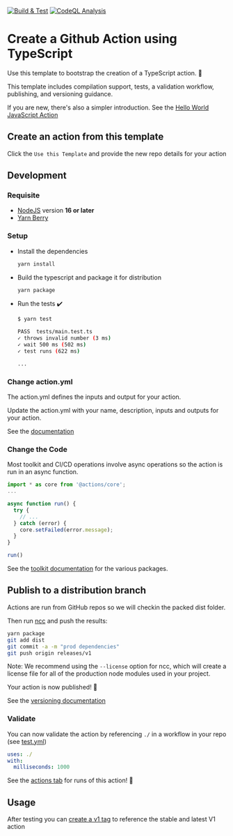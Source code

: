 [![Build & Test](https://github.com/6thpath/action-typescript-template/actions/workflows/test.yml/badge.svg)](https://github.com/6thpath/action-typescript-template/actions/workflows/test.yml)
[![CodeQL Analysis](https://github.com/6thpath/action-typescript-template/actions/workflows/codeql-analysis.yml/badge.svg)](https://github.com/6thpath/action-typescript-template/actions/workflows/codeql-analysis.yml)

# Create a Github Action using TypeScript

Use this template to bootstrap the creation of a TypeScript action. :rocket:

This template includes compilation support, tests, a validation workflow, publishing, and versioning guidance.

If you are new, there's also a simpler introduction.  See the [Hello World JavaScript Action](https://github.com/actions/hello-world-javascript-action)

## Create an action from this template

Click the `Use this Template` and provide the new repo details for your action

## Development

### Requisite

- [NodeJS](https://nodejs.org/) version **16 or later**
- [Yarn Berry](https://yarnpkg.com/)

### Setup

- Install the dependencies

  ```bash
  yarn install
  ```

- Build the typescript and package it for distribution

  ```bash
  yarn package
  ```

- Run the tests :heavy_check_mark:

  ```bash
  $ yarn test

  PASS  tests/main.test.ts
  ✓ throws invalid number (3 ms)
  ✓ wait 500 ms (502 ms)
  ✓ test runs (622 ms)

  ...
  ```

### Change action.yml

The action.yml defines the inputs and output for your action.

Update the action.yml with your name, description, inputs and outputs for your action.

See the [documentation](https://help.github.com/en/articles/metadata-syntax-for-github-actions)

### Change the Code

Most toolkit and CI/CD operations involve async operations so the action is run in an async function.

```typescript
import * as core from '@actions/core';
...

async function run() {
  try {
    // ...
  } catch (error) {
    core.setFailed(error.message);
  }
}

run()
```

See the [toolkit documentation](https://github.com/actions/toolkit/blob/master/README.md#packages) for the various packages.

## Publish to a distribution branch

Actions are run from GitHub repos so we will checkin the packed dist folder.

Then run [ncc](https://github.com/vercel/ncc) and push the results:

```bash
yarn package
git add dist
git commit -a -m "prod dependencies"
git push origin releases/v1
```

Note: We recommend using the `--license` option for ncc, which will create a license file for all of the production node modules used in your project.

Your action is now published! :rocket:

See the [versioning documentation](https://github.com/actions/toolkit/blob/master/docs/action-versioning.md)

### Validate

You can now validate the action by referencing `./` in a workflow in your repo (see [test.yml](.github/workflows/test.yml))

```yaml
uses: ./
with:
  milliseconds: 1000
```

See the [actions tab](https://github.com/6thpath/action-typescript-template/actions) for runs of this action! :rocket:

## Usage

After testing you can [create a v1 tag](https://github.com/actions/toolkit/blob/master/docs/action-versioning.md) to reference the stable and latest V1 action
